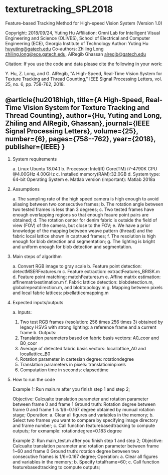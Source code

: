 # texturetracking_SPL2018
Feature-based Tracking Method for High-speed Vision System (Version 1.0)

Copyright: 2018/09/24, Yuting Hu
Affiliation: Omni Lab for Intelligent Visual Engineering and Science (OLIVES), 
School of Electrical and Computer Engineering (ECE), Georgia Institute of Technology
Author: Yuting Hu <huyuting@gatech.edu>
Co-authors: Zhiling Long <zhiling.long@ece.gatech.edu>, AlRegib Ghassan <alregib@gatech.edu>

Citation:
If you use the code and data please cite the following in your work:

Y. Hu, Z. Long, and G. AlRegib, "A High-Speed, Real-Time Vision System for Texture Tracking and Thread Counting," 
IEEE Signal Processing Letters, vol. 25, no. 6, pp. 758-762, 2018.  

@article{hu2018high,
  title={A High-Speed, Real-Time Vision System for Texture Tracking and Thread Counting},
  author={Hu, Yuting and Long, Zhiling and AlRegib, Ghassan},
  journal={IEEE Signal Processing Letters},
  volume={25},
  number={6},
  pages={758--762},
  year={2018},
  publisher={IEEE}
}  
-------------------------------------------------------------------------------------------------------------------------------------------------------------

1. System requirements

   a. Linux Ubuntu 18.04.1
   b. Processor: Intel(R) Core(TM) i7-4790K CPU @4.00GHz 4.00GHz
   c. Installed memory(RAM):32.0GB
   d. System type: 64-bit Operating System
   e. Matlab version (important): Matlab 2018a  

2. Assumptions

    a. The sampling rate of the high speed camera is high enough to avoid aliasing between two consecutive frames;
    b. The rotation angle between two tested frames is less than 3 degrees;
    c. Two tested frames have enough overlapping regions so that enough feaure point pairs are obtained;
    d. The rotation center for denim fabric is outside the field of view (FOV) of the camera, but close to the FOV;
    e. We have a prior knowledge of the mapping between weave pattern (thread) and the fabric local lattice shown in captrued frames;
    f. The resolution is high enough for blob detection and segmentation;
    g. The lighting is bright and uniform enough for blob detection and segmentation.

3. Main steps of algorithm

    a. Convert RGB image to gray scale
    b. Feature point detection: detectMSERFeatures.m
    c. Feature extraction: extractFeatures_BRISK.m
    d. Feature point matching: matchFeatures.m
    e. Affine matrix estimation: affinematrixestimation.m
    f. Fabric lattice detection: blobdetection.m, globalrepeatdirection.m, and blobtopology.m
    g. Mapping between pixels and local fabric lattices: pixellatticemapping.m
    
4. Expected inputs/outputs

   a. Inputs:
      1) Two test RGB frames (resolution: 256 times 256 times 3) obtained by legacy HSVS with strong lighting: a reference frame and a current frame 
   b. Outputs:
      1) Translation parameters based on fabric basis vectors: A0_coor and B0_coor
      2) Average of detected fabric basis vectors: locallattice_A0 and locallattice_B0
      3) Rotation parameter in cartesian degree: rotationdegree
      4) Translation parameters in pixels: translationinpixels
      5) Computation time in seconds: elapsedtime

5. How to run the code
   
    Example 1:  Run main.m after you finish step 1 and step 2;

    Objective: Calcualte translation parameter and rotation parameter between frame 0 and frame 1
    Ground truth: Rotation degree between frame 0 and frame 1 is 1/6=0.167 degree obtained by munual rotation stage;
    Operation: a. Clear all figures and variables in the memory;
               b. Select two frames you want to compare by specifying image directory and frame number;
               c. Call function featurebasedtracking to compute outputs;
                  for exmample: rotationdegree=0.183 degree

 
    Example 2:  Run main_test.m after you finish step 1 and step 2;
    Objective: Calcualte translation parameter and rotation parameter between frame 1~60 and frame 0
    Ground truth: rotation degree between two consecutive frames is 1/6=0.167 degree;
    Operation: a. Clear all figures and variables in the memory;
               b. Specify totalframe=60;
               c. Call function featurebasedtracking to compute outputs;
